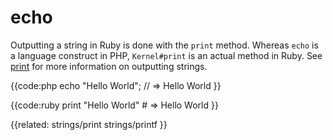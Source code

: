 # echo

Outputting a string in Ruby is done with the `print` method. Whereas `echo` is
a language construct in PHP, `Kernel#print` is an actual method in Ruby. See
[print](../strings/print) for more information on outputting strings.

{{code:php
    echo "Hello World";
    // => Hello World
}}

{{code:ruby
    print "Hello World"
    # => Hello World
}}


{{related:
    strings/print
    strings/printf
}}

